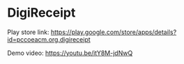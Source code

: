 # DigiReceipt
Play store link: https://play.google.com/store/apps/details?id=pccoeacm.org.digireceipt

Demo video: https://youtu.be/itY8M-jdNwQ
